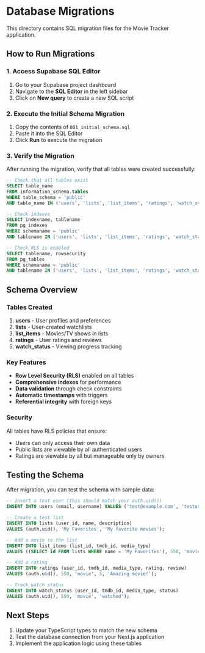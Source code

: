 # Database Migrations

This directory contains SQL migration files for the Movie Tracker application.

## How to Run Migrations

### 1. Access Supabase SQL Editor

1. Go to your Supabase project dashboard
2. Navigate to the **SQL Editor** in the left sidebar
3. Click on **New query** to create a new SQL script

### 2. Execute the Initial Schema Migration

1. Copy the contents of `001_initial_schema.sql`
2. Paste it into the SQL Editor
3. Click **Run** to execute the migration

### 3. Verify the Migration

After running the migration, verify that all tables were created successfully:

```sql
-- Check that all tables exist
SELECT table_name 
FROM information_schema.tables 
WHERE table_schema = 'public' 
AND table_name IN ('users', 'lists', 'list_items', 'ratings', 'watch_status');

-- Check indexes
SELECT indexname, tablename 
FROM pg_indexes 
WHERE schemaname = 'public' 
AND tablename IN ('users', 'lists', 'list_items', 'ratings', 'watch_status');

-- Check RLS is enabled
SELECT tablename, rowsecurity 
FROM pg_tables 
WHERE schemaname = 'public' 
AND tablename IN ('users', 'lists', 'list_items', 'ratings', 'watch_status');
```

## Schema Overview

### Tables Created

1. **users** - User profiles and preferences
2. **lists** - User-created watchlists
3. **list_items** - Movies/TV shows in lists
4. **ratings** - User ratings and reviews
5. **watch_status** - Viewing progress tracking

### Key Features

- **Row Level Security (RLS)** enabled on all tables
- **Comprehensive indexes** for performance
- **Data validation** through check constraints
- **Automatic timestamps** with triggers
- **Referential integrity** with foreign keys

### Security

All tables have RLS policies that ensure:
- Users can only access their own data
- Public lists are viewable by all authenticated users
- Ratings are viewable by all but manageable only by owners

## Testing the Schema

After migration, you can test the schema with sample data:

```sql
-- Insert a test user (this should match your auth.uid())
INSERT INTO users (email, username) VALUES ('test@example.com', 'testuser');

-- Create a test list
INSERT INTO lists (user_id, name, description) 
VALUES (auth.uid(), 'My Favorites', 'My favorite movies');

-- Add a movie to the list
INSERT INTO list_items (list_id, tmdb_id, media_type) 
VALUES ((SELECT id FROM lists WHERE name = 'My Favorites'), 550, 'movie');

-- Add a rating
INSERT INTO ratings (user_id, tmdb_id, media_type, rating, review) 
VALUES (auth.uid(), 550, 'movie', 5, 'Amazing movie!');

-- Track watch status
INSERT INTO watch_status (user_id, tmdb_id, media_type, status) 
VALUES (auth.uid(), 550, 'movie', 'watched');
```

## Next Steps

1. Update your TypeScript types to match the new schema
2. Test the database connection from your Next.js application
3. Implement the application logic using these tables 